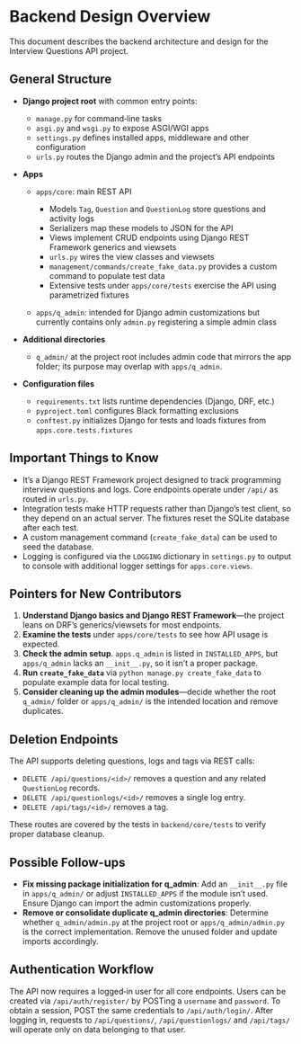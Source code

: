 # Backend Design Overview

This document describes the backend architecture and design for the Interview Questions API project.

## General Structure

- **Django project root** with common entry points:
  - `manage.py` for command‑line tasks
  - `asgi.py` and `wsgi.py` to expose ASGI/WGI apps
  - `settings.py` defines installed apps, middleware and other configuration
  - `urls.py` routes the Django admin and the project’s API endpoints

- **Apps**
  - `apps/core`: main REST API
    - Models `Tag`, `Question` and `QuestionLog` store questions and activity logs
    - Serializers map these models to JSON for the API
    - Views implement CRUD endpoints using Django REST Framework generics and viewsets
    - `urls.py` wires the view classes and viewsets
    - `management/commands/create_fake_data.py` provides a custom command to populate test data
    - Extensive tests under `apps/core/tests` exercise the API using parametrized fixtures

  - `apps/q_admin`: intended for Django admin customizations but currently contains only `admin.py` registering a simple admin class

- **Additional directories**
  - `q_admin/` at the project root includes admin code that mirrors the app folder; its purpose may overlap with `apps/q_admin`.

- **Configuration files**
  - `requirements.txt` lists runtime dependencies (Django, DRF, etc.)
  - `pyproject.toml` configures Black formatting exclusions
  - `conftest.py` initializes Django for tests and loads fixtures from `apps.core.tests.fixtures`

## Important Things to Know

- It’s a Django REST Framework project designed to track programming interview questions and logs. Core endpoints operate under `/api/` as routed in `urls.py`.
- Integration tests make HTTP requests rather than Django’s test client, so they depend on an actual server. The fixtures reset the SQLite database after each test.
- A custom management command (`create_fake_data`) can be used to seed the database.
- Logging is configured via the `LOGGING` dictionary in `settings.py` to output to console with additional logger settings for `apps.core.views`.

## Pointers for New Contributors

1. **Understand Django basics and Django REST Framework**—the project leans on DRF’s generics/viewsets for most endpoints.
2. **Examine the tests** under `apps/core/tests` to see how API usage is expected.
3. **Check the admin setup**. `apps.q_admin` is listed in `INSTALLED_APPS`, but `apps/q_admin` lacks an `__init__.py`, so it isn’t a proper package.
4. **Run `create_fake_data`** via `python manage.py create_fake_data` to populate example data for local testing.
5. **Consider cleaning up the admin modules**—decide whether the root `q_admin/` folder or `apps/q_admin/` is the intended location and remove duplicates.

## Deletion Endpoints

The API supports deleting questions, logs and tags via REST calls:

- `DELETE /api/questions/<id>/` removes a question and any related `QuestionLog` records.
- `DELETE /api/questionlogs/<id>/` removes a single log entry.
- `DELETE /api/tags/<id>/` removes a tag.

These routes are covered by the tests in `backend/core/tests` to verify proper database cleanup.

## Possible Follow-ups

- **Fix missing package initialization for q_admin**: Add an `__init__.py` file in `apps/q_admin/` or adjust `INSTALLED_APPS` if the module isn’t used. Ensure Django can import the admin customizations properly.
- **Remove or consolidate duplicate q_admin directories**: Determine whether `q_admin/admin.py` at the project root or `apps/q_admin/admin.py` is the correct implementation. Remove the unused folder and update imports accordingly.

## Authentication Workflow

The API now requires a logged‑in user for all core endpoints. Users can be
created via `/api/auth/register/` by POSTing a `username` and `password`.
To obtain a session, POST the same credentials to `/api/auth/login/`.
After logging in, requests to `/api/questions/`, `/api/questionlogs/` and
`/api/tags/` will operate only on data belonging to that user.
